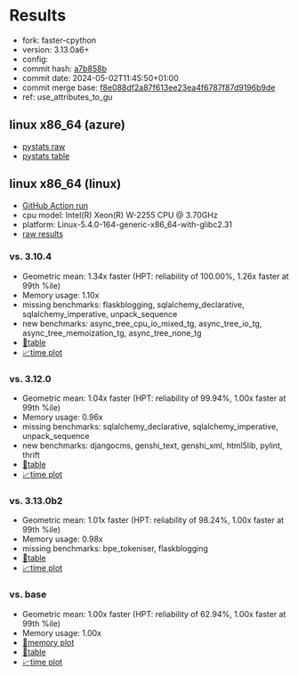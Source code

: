 # Results

- fork: faster-cpython
- version: 3.13.0a6+
- config: 
- commit hash: [a7b858b](https://github.com/faster%2dcpython/cpython/commit/a7b858b)
- commit date: 2024-05-02T11:45:50+01:00
- commit merge base: [f8e088df2a87f613ee23ea4f6787f87d9196b9de](https://github.com/faster%2dcpython/cpython/commit/f8e088df2a87f613ee23ea4f6787f87d9196b9de)
- ref: use_attributes_to_gu

## linux x86_64 (azure)

- [pystats raw](bm-20240502-azure-x86_64-faster%252dcpython-use_attributes_to_gu-3.13.0a6%2B-a7b858b-pystats.json)
- [pystats table](bm-20240502-azure-x86_64-faster%252dcpython-use_attributes_to_gu-3.13.0a6%2B-a7b858b-pystats.md)

## linux x86_64 (linux)

- [GitHub Action run](https://github.com/faster-cpython/benchmarking/actions/runs/8922611804)
- cpu model: Intel(R) Xeon(R) W-2255 CPU @ 3.70GHz
- platform: Linux-5.4.0-164-generic-x86_64-with-glibc2.31
- [raw results](bm-20240502-linux-x86_64-faster%252dcpython-use_attributes_to_gu-3.13.0a6%2B-a7b858b.json)

### vs. 3.10.4

- Geometric mean: 1.34x faster (HPT: reliability of 100.00%, 1.26x faster at 99th %ile)
- Memory usage: 1.10x
- missing benchmarks: flaskblogging, sqlalchemy_declarative, sqlalchemy_imperative, unpack_sequence
- new benchmarks: async_tree_cpu_io_mixed_tg, async_tree_io_tg, async_tree_memoization_tg, async_tree_none_tg
- [📄table](bm-20240502-linux-x86_64-faster%252dcpython-use_attributes_to_gu-3.13.0a6%2B-a7b858b-vs-3.10.4.md)
- [📈time plot](bm-20240502-linux-x86_64-faster%252dcpython-use_attributes_to_gu-3.13.0a6%2B-a7b858b-vs-3.10.4.svg)

### vs. 3.12.0

- Geometric mean: 1.04x faster (HPT: reliability of 99.94%, 1.00x faster at 99th %ile)
- Memory usage: 0.96x
- missing benchmarks: sqlalchemy_declarative, sqlalchemy_imperative, unpack_sequence
- new benchmarks: djangocms, genshi_text, genshi_xml, html5lib, pylint, thrift
- [📄table](bm-20240502-linux-x86_64-faster%252dcpython-use_attributes_to_gu-3.13.0a6%2B-a7b858b-vs-3.12.0.md)
- [📈time plot](bm-20240502-linux-x86_64-faster%252dcpython-use_attributes_to_gu-3.13.0a6%2B-a7b858b-vs-3.12.0.svg)

### vs. 3.13.0b2

- Geometric mean: 1.01x faster (HPT: reliability of 98.24%, 1.00x faster at 99th %ile)
- Memory usage: 0.98x
- missing benchmarks: bpe_tokeniser, flaskblogging
- [📄table](bm-20240502-linux-x86_64-faster%252dcpython-use_attributes_to_gu-3.13.0a6%2B-a7b858b-vs-3.13.0b2.md)
- [📈time plot](bm-20240502-linux-x86_64-faster%252dcpython-use_attributes_to_gu-3.13.0a6%2B-a7b858b-vs-3.13.0b2.svg)

### vs. base

- Geometric mean: 1.00x faster (HPT: reliability of 62.94%, 1.00x faster at 99th %ile)
- Memory usage: 1.00x
- [🧠memory plot](bm-20240502-linux-x86_64-faster%252dcpython-use_attributes_to_gu-3.13.0a6%2B-a7b858b-vs-base-mem.svg)
- [📄table](bm-20240502-linux-x86_64-faster%252dcpython-use_attributes_to_gu-3.13.0a6%2B-a7b858b-vs-base.md)
- [📈time plot](bm-20240502-linux-x86_64-faster%252dcpython-use_attributes_to_gu-3.13.0a6%2B-a7b858b-vs-base.svg)

